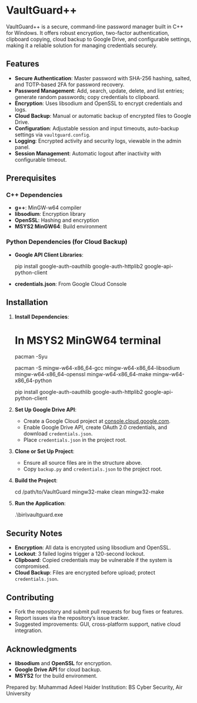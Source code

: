 # VaultGuard++

VaultGuard++ is a secure, command-line password manager built in C++ for Windows. It offers robust encryption, two-factor authentication, clipboard copying, cloud backup to Google Drive, and configurable settings, making it a reliable solution for managing credentials securely.

## Features
- **Secure Authentication**: Master password with SHA-256 hashing, salted, and TOTP-based 2FA for password recovery.
- **Password Management**: Add, search, update, delete, and list entries; generate random passwords; copy credentials to clipboard.
- **Encryption**: Uses libsodium and OpenSSL to encrypt credentials and logs.
- **Cloud Backup**: Manual or automatic backup of encrypted files to Google Drive.
- **Configuration**: Adjustable session and input timeouts, auto-backup settings via `vaultguard.config`.
- **Logging**: Encrypted activity and security logs, viewable in the admin panel.
- **Session Management**: Automatic logout after inactivity with configurable timeout.

## Prerequisites
### C++ Dependencies
- **g++**: MinGW-w64 compiler
- **libsodium**: Encryption library
- **OpenSSL**: Hashing and encryption
- **MSYS2 MinGW64**: Build environment

### Python Dependencies (for Cloud Backup)
- **Google API Client Libraries**:

  pip install google-auth-oauthlib google-auth-httplib2 google-api-python-client

- **credentials.json**: From Google Cloud Console

## Installation
1. **Install Dependencies**:

   # In MSYS2 MinGW64 terminal
   pacman -Syu
   
   pacman -S mingw-w64-x86_64-gcc mingw-w64-x86_64-libsodium mingw-w64-x86_64-openssl mingw-w64-x86_64-make mingw-w64-x86_64-python
   
   pip install google-auth-oauthlib google-auth-httplib2 google-api-python-client
   

3. **Set Up Google Drive API**:
   - Create a Google Cloud project at [console.cloud.google.com](https://console.cloud.google.com).
   - Enable Google Drive API, create OAuth 2.0 credentials, and download `credentials.json`.
   - Place `credentials.json` in the project root.

4. **Clone or Set Up Project**:
   - Ensure all source files are in the structure above.
   - Copy `backup.py` and `credentials.json` to the project root.

5. **Build the Project**:
   
   cd /path/to/VaultGuard
   mingw32-make clean
   mingw32-make

6. **Run the Application**:

   .\bin\vaultguard.exe
   

## Security Notes
- **Encryption**: All data is encrypted using libsodium and OpenSSL.
- **Lockout**: 3 failed logins trigger a 120-second lockout.
- **Clipboard**: Copied credentials may be vulnerable if the system is compromised.
- **Cloud Backup**: Files are encrypted before upload; protect `credentials.json`.

## Contributing
- Fork the repository and submit pull requests for bug fixes or features.
- Report issues via the repository’s issue tracker.
- Suggested improvements: GUI, cross-platform support, native cloud integration.

## Acknowledgments
- **libsodium** and **OpenSSL** for encryption.
- **Google Drive API** for cloud backup.
- **MSYS2** for the build environment.

Prepared by: Muhammad Adeel Haider
Institution: BS Cyber Security, Air University

